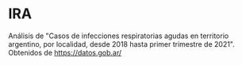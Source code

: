 # IRA
Análisis de "Casos de infecciones respiratorias agudas en territorio argentino, por localidad, desde 2018 hasta primer trimestre de 2021".  Obtenidos de https://datos.gob.ar/
